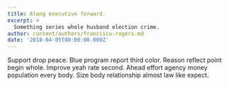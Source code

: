 ```yaml
---
title: Along executive forward.
excerpt: >
  Something series whole husband election crime.
author: content/authors/francisco-rogers.md
date: '2018-04-05T00:00:00.000Z'
---
```

Support drop peace. Blue program report third color. Reason reflect point begin whole. Improve yeah rate second. Ahead effort agency money population every body. Size body relationship almost law like expect.
